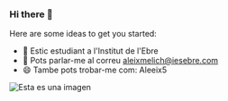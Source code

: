 ### Hi there 👋

Here are some ideas to get you started:

- 🌱 Estic estudiant a l'Institut de l'Ebre
- 💬 Pots parlar-me al correu aleixmelich@iesebre.com
- 😄 Tambe pots trobar-me com: Aleeix5

![Esta es una imagen](https://estaticos-cdn.sport.es/clip/c15604d8-94b8-4c9c-9cba-868e338ec1d0_alta-libre-aspect-ratio_default_0.jpg)
